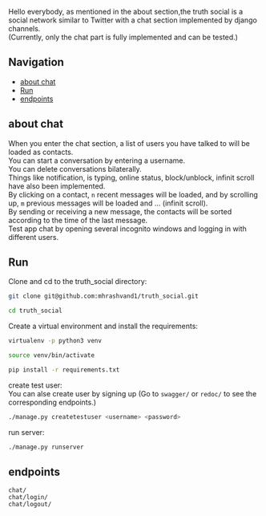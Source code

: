 Hello everybody, as mentioned in the about section,the truth social is a social network similar to Twitter with a chat section implemented by django channels.  
(Currently, only the chat part is fully implemented and can be tested.)

## Navigation
- [about chat](#about-chat)
- [Run](#run)
- [endpoints](#endpoints)  


## about chat
When you enter the chat section, a list of users you have talked to will be loaded as contacts.    
You can start a conversation by entering a username.   
You can delete conversations bilaterally.    
Things like notification, is typing, online status, block/unblock, infinit scroll have also been implemented.    
By clicking on a contact, `n` recent messages will be loaded, and by scrolling up, `m` previous messages will be loaded and ... (infinit scroll).   
By sending or receiving a new message, the contacts will be sorted according to the time of the last message.  
Test app chat by opening several incognito windows and logging in with different users.  

## Run  
Clone and cd to the truth_social directory: 
``` bash
git clone git@github.com:mhrashvand1/truth_social.git   

cd truth_social   
```  
Create a virtual environment and install the requirements: 
``` bash  
virtualenv -p python3 venv   

source venv/bin/activate   

pip install -r requirements.txt   

``` 

create test user:   
You can alse create user by signing up (Go to `swagger/` or `redoc/` to see the corresponding endpoints.)
``` bash 
./manage.py createtestuser <username> <password>
```  

run server: 
``` bash
./manage.py runserver  

```

## endpoints
`chat/`  
`chat/login/`  
`chat/logout/`